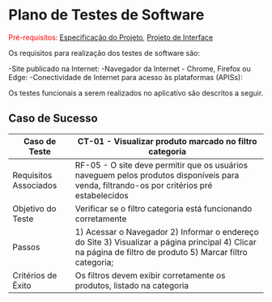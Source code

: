 # Plano de Testes de Software

<span style="color:red">Pré-requisitos: <a href="02-Especificação do Projeto.md"> Especificação do Projeto</a></span>, <a href="03-Projeto de Interface.md"> Projeto de Interface</a>

Os requisitos para realização dos testes de software são:

 -Site publicado na Internet:
 -Navegador da Internet - Chrome, Firefox ou Edge:
 -Conectividade de Internet para acesso às plataformas (APISs):


Os testes funcionais a serem realizados no aplicativo são descritos a seguir.


## Caso de Sucesso

| Caso de Teste          | CT-01 - Visualizar produto marcado no filtro categoria                                                                                                          |
| ---------------------- | ----------------------------------------------------------------------------------------------------------------------------------------------------------------|
| Requisitos Associados  | RF-05 - O site deve permitir que os usuários naveguem pelos produtos disponíveis para venda, filtrando-os por critérios pré estabelecidos                       |
| Objetivo do Teste      | Verificar se o filtro categoria está funcionando corretamente                                                                                                   |        
| Passos                 | 1) Acessar o Navegador 2) Informar o endereço do Site 3) Visualizar a página principal 4) Clicar na página de filtro de produto  5) Marcar filtro categoria;    |   
| Critérios de Êxito     | Os filtros devem exibir corretamente os produtos, listado na categoria                                                                                          |

